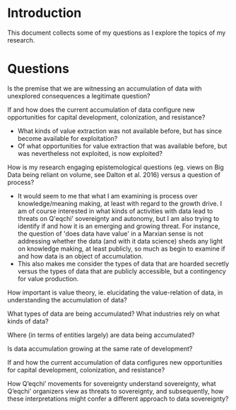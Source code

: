 # Introduction

This document collects some of my questions as I explore the topics of my research.

# Questions

Is the premise that we are witnessing an accumulation of data with unexplored consequences a legitimate question?

If and how does the current accumulation of data configure new opportunities for capital development, colonization, and resistance?
-   What kinds of value extraction was not available before, but has since become available for exploitation?
-   Of what opportunities for value extraction that was available before, but was nevertheless not exploited, is now exploited?


How is my research engaging epistemological questions (eg. views on Big Data being reliant on volume, see Dalton et al. 2016) versus a question of process?
-   It would seem to me that what I am examining is process over knowledge/meaning making, at least with regard to the growth drive. I am of course interested in what kinds of activities with data lead to threats on Q'eqchi' sovereignty and autonomy, but I am also trying to identify if and how it is an emerging and growing threat. For instance, the question of 'does data have value' in a Marxian sense is not addressing whether the data (and with it data science) sheds any light on knowledge making, at least publicly, so much as begin to examine if and how data is an object of accumulation.
-   This also makes me consider the types of data that are hoarded secretly versus the types of data that are publicly accessible, but a contingency for value production.

How important is value theory, ie. elucidating the value-relation of data, in understanding the accumulation of data?

What types of data are being accumulated? What industries rely on what kinds of data?

Where (in terms of entities largely) are data being accumulated?

Is data accumulation growing at the same rate of development?





If and how the current accumulation of data configures new opportunities for capital development, colonization, and resistance?

How Q’eqchi’ movements for sovereignty understand sovereignty, what Q’eqchi’ organizers view as threats to sovereignty, and subsequently, how these interpretations might confer a different approach to data sovereignty?
